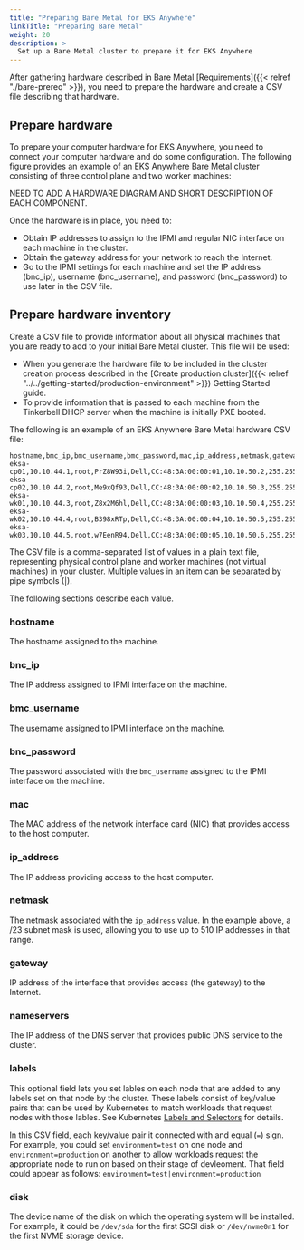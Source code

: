 ```yaml
---
title: "Preparing Bare Metal for EKS Anywhere"
linkTitle: "Preparing Bare Metal"
weight: 20
description: >
  Set up a Bare Metal cluster to prepare it for EKS Anywhere
---
```

After gathering hardware described in Bare Metal [Requirements]({{< relref "./bare-prereq" >}}), you need to prepare the hardware and create a CSV file describing that hardware.

## Prepare hardware
To prepare your computer hardware for EKS Anywhere, you need to connect your computer hardware and do some configuration.
The following figure provides an example of an EKS Anywhere Bare Metal cluster consisting of three control plane and two worker machines:

NEED TO ADD A HARDWARE DIAGRAM AND SHORT DESCRIPTION OF EACH COMPONENT.

Once the hardware is in place, you need to:

* Obtain IP addresses to assign to the IPMI and regular NIC interface on each machine in the cluster.
* Obtain the gateway address for your network to reach the Internet.
* Go to the IPMI settings for each machine and set the IP address (bnc_ip), username (bnc_username), and password (bnc_password) to use later in the CSV file.

## Prepare hardware inventory
Create a CSV file to provide information about all physical machines that you are ready to add to your initial Bare Metal cluster.
This file will be used:

* When you generate the hardware file to be included in the cluster creation process described in the [Create production cluster]({{< relref "../../getting-started/production-environment" >}}) Getting Started guide.
* To provide information that is passed to each machine from the Tinkerbell DHCP server when the machine is initially PXE booted.

The following is an example of an EKS Anywhere Bare Metal hardware CSV file:

```
hostname,bmc_ip,bmc_username,bmc_password,mac,ip_address,netmask,gateway,nameservers,labels,disk
eksa-cp01,10.10.44.1,root,PrZ8W93i,Dell,CC:48:3A:00:00:01,10.10.50.2,255.255.254.0,10.10.50.1,X.X.X.X,,/dev/sda
eksa-cp02,10.10.44.2,root,Me9xQf93,Dell,CC:48:3A:00:00:02,10.10.50.3,255.255.254.0,10.10.50.1,X.X.X.X,,/dev/sda
eksa-wk01,10.10.44.3,root,Z8x2M6hl,Dell,CC:48:3A:00:00:03,10.10.50.4,255.255.254.0,10.10.50.1,X.X.X.X,,/dev/sda
eksa-wk02,10.10.44.4,root,B398xRTp,Dell,CC:48:3A:00:00:04,10.10.50.5,255.255.254.0,10.10.50.1,X.X.X.X,,/dev/sda
eksa-wk03,10.10.44.5,root,w7EenR94,Dell,CC:48:3A:00:00:05,10.10.50.6,255.255.254.0,10.10.50.1,X.X.X.X,,/dev/sda

```

The CSV file is a comma-separated list of values in a plain text file, representing physical control plane and worker machines (not virtual machines) in your cluster.
Multiple values in an item can be separated by pipe symbols (|).

The following sections describe each value.

### hostname
The hostname assigned to the machine.
### bnc_ip
The IP address assigned to IPMI interface on the machine.
### bmc_username
The username assigned to IPMI interface on the machine.
### bnc_password
The password associated with the `bmc_username` assigned to the IPMI interface on the machine.
### mac
The MAC address of the network interface card (NIC) that provides access to the host computer.
### ip_address
The IP address providing access to the host computer.
### netmask
The netmask associated with the `ip_address` value.
In the example above, a /23 subnet mask is used, allowing you to use up to 510 IP addresses in that range. 
### gateway
IP address of the interface that provides access (the gateway) to the Internet.
### nameservers
The IP address of the DNS server that provides public DNS service to the cluster.
### labels
This optional field lets you set lables on each node that are added to any labels set on that node by the cluster.
These labels consist of key/value pairs that can be used by Kubernetes to match workloads that request nodes with those lables.
See Kubernetes [Labels and Selectors]() for details.

In this CSV field, each key/value pair it connected with and equal (`=`) sign.
For example, you could set `environment=test` on one node and `environment=production` on another to allow workloads request the appropriate node to run on based on their stage of devleoment.
That field could appear as follows: `environment=test|environment=production`

### disk
The device name of the disk on which the operating system will be installed.
For example, it could be `/dev/sda` for the first SCSI disk or `/dev/nvme0n1` for the first NVME storage device.
